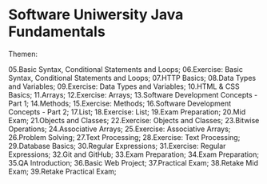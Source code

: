 # Software Uniwersity Java Fundamentals 


Themen:
 


05.Basic Syntax, Conditional Statements and Loops;
06.Exercise: Basic Syntax, Conditional Statements and Loops;
07.HTTP Basics;
08.Data Types and Variables;
09.Exercise: Data Types and Variables;
10.HTML & CSS Basics;
11.Arrays;
12.Exercise: Arrays;
13.Software Development Concepts - Part 1;
14.Methods;
15.Exercise: Methods;
16.Software Development Concepts - Part 2;
17.List;
18.Exercise: List;
19.Exam Preparation;
20.Mid Exam;
21.Objects and Classes;
22.Exercise: Objects and Classes;
23.Bitwise Operations;
24.Associative Arrays;
25.Exercise: Associative Arrays;
26.Problem Solving;
27.Text Processing;
28.Exercise: Text Processing;
29.Database Basics;
30.Regular Expressions;
31.Exercise: Regular Expressions;
32.Git and GitHub;
33.Exam Preparation;
34.Exam Preparation;
35.QA Introduction;
36.Basic Web Project;
37.Practical Exam;
38.Retake Mid Exam;
39.Retake Practical Exam;

